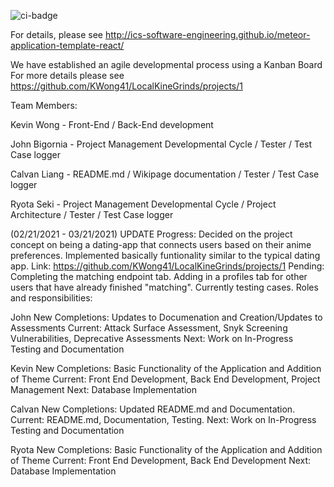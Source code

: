 ![ci-badge](https://github.com/ics-software-engineering/meteor-application-template-react/workflows/ci-meteor-application-template-react/badge.svg)

For details, please see http://ics-software-engineering.github.io/meteor-application-template-react/

We have established an agile developmental process using a Kanban Board
For more details please see https://github.com/KWong41/LocalKineGrinds/projects/1

Team Members:

Kevin Wong - Front-End / Back-End development

John Bigornia - Project Management Developmental Cycle / Tester / Test Case logger

Calvan Liang - README.md / Wikipage documentation / Tester / Test Case logger

Ryota Seki - Project Management Developmental Cycle / Project Architecture / Tester / Test Case logger

(02/21/2021 - 03/21/2021) UPDATE
Progress: Decided on the project concept on being a dating-app that connects users based on their anime preferences. Implemented basically funtionality similar to the typical dating app.
Link: https://github.com/KWong41/LocalKineGrinds/projects/1
Pending: Completing the matching endpoint tab. Adding in a profiles tab for other users that have already finished "matching". Currently testing cases. 
Roles and responsibilities:

John
New Completions: Updates to Documenation and Creation/Updates to Assessments
Current: Attack Surface Assessment, Snyk Screening Vulnerabilities, Deprecative Assessments
Next: Work on In-Progress Testing and Documentation

Kevin
New Completions: Basic Functionality of the Application and Addition of Theme
Current: Front End Development, Back End Development, Project Management
Next: Database Implementation

Calvan
New Completions: Updated README.md and Documentation.
Current: README.md, Documentation, Testing.
Next: Work on In-Progress Testing and Documentation

Ryota
New Completions: Basic Functionality of the Application and Addition of Theme
Current: Front End Development, Back End Development
Next: Database Implementation
